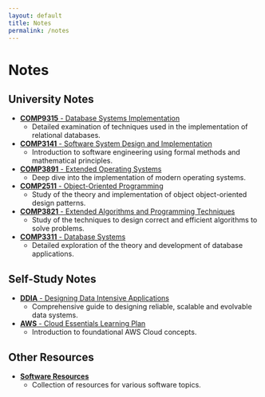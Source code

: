 ```yaml
---
layout: default
title: Notes
permalink: /notes
---
```


# Notes
## University Notes
- [**COMP9315** - Database Systems Implementation](/notes/COMP9315)
    - Detailed examination of techniques used in the implementation of relational databases.
- [**COMP3141** - Software System Design and Implementation](/notes/COMP3141)
    - Introduction to software engineering using formal methods and mathematical principles.
- [**COMP3891** - Extended Operating Systems](/notes/COMP3891)
    - Deep dive into the implementation of modern operating systems.
- [**COMP2511** - Object-Oriented Programming](/notes/COMP2511)
    - Study of the theory and implementation of object object-oriented design patterns.
- [**COMP3821** - Extended Algorithms and Programming Techniques](/notes/COMP3821)
    - Study of the techniques to design correct and efficient algorithms to solve problems.
- [**COMP3311** - Database Systems](/notes/COMP3311)
    - Detailed exploration of the theory and development of database applications. 
  
## Self-Study Notes
- [**DDIA** - Designing Data Intensive Applications](/notes/ddia)
    - Comprehensive guide to designing reliable, scalable and evolvable data systems.
- [**AWS** - Cloud Essentials Learning Plan](/notes/cloud-essentials)
    - Introduction to foundational AWS Cloud concepts.

## Other Resources
- [**Software Resources**](/notes/software-resources)
    - Collection of resources for various software topics.